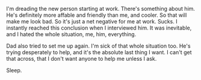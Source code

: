 I'm dreading the new person starting at work. There's something about him. He's definitely more affable and friendly than me, and cooler. So that will make me look bad. So it's just a net negative for me at work. Sucks. I instantly reached this conclusion when I interviewed him. It was inevitable, and I hated the whole situation, me, him, everything.

Dad also tried to set me up again. I'm sick of that whole situation too. He's trying desperately to help, and it's the absolute last thing I want. I can't get that across, that I don't want anyone to help me unless I ask.

Sleep.
